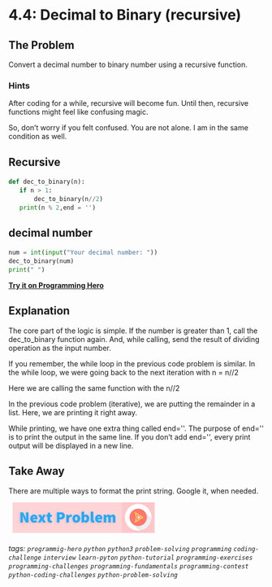 # 4.4: Decimal to Binary (recursive) 

## The Problem
Convert a decimal number to binary number using a recursive function. 
###  Hints 
After coding for a while, recursive will become fun. Until then, recursive functions might feel like confusing magic. 

So, don’t worry if you felt confused. You are not alone. I am in the same condition as well.

## Recursive
```python
def dec_to_binary(n):
   if n > 1:
       dec_to_binary(n//2)
   print(n % 2,end = '')
```

## decimal number
```python
num = int(input("Your decimal number: "))
dec_to_binary(num)
print(" ")
```

**[Try it on Programming Hero](https://play.google.com/store/apps/details?id=com.learnprogramming.codecamp)**

## Explanation
The core part of the logic is simple. If the number is greater than 1, call the dec_to_binary function again. And, while calling, send the result of dividing operation as the input number. 

If you remember, the while loop in the previous code problem is similar. In the while loop, we were going back to the next iteration with n = n//2

Here we are calling the same function with the n//2

In the previous code problem (iterative), we are putting the remainder in a list. Here, we are printing it right away. 

While printing, we have one extra thing called end=''. 
The purpose of end='' is to print the output in the same line. If you don’t add end='', every print output will be displayed in a new line. 


## Take Away
There are multiple ways to format the print string. Google it, when needed.


&nbsp;
[![Next Page](../assets/next-button.png)](../Solution-Strategy.md)
&nbsp;

###### tags: `programmig-hero` `python` `python3` `problem-solving` `programming` `coding-challenge` `interview` `learn-pyton` `python-tutorial` `programming-exercises` `programming-challenges`  `programming-fundamentals` `programming-contest`  `python-coding-challenges` `python-problem-solving` 

